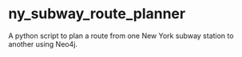 # ny_subway_route_planner
A python script to plan a route from one New York subway station to another using Neo4j.
